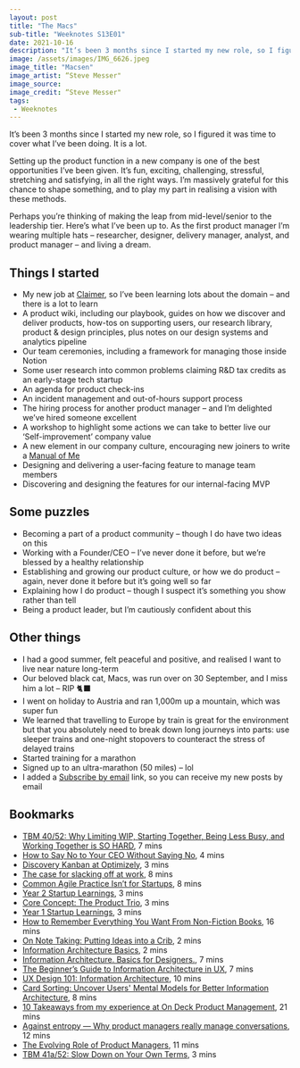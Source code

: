 ```yaml
---
layout: post
title: "The Macs"
sub-title: "Weeknotes S13E01"
date: 2021-10-16
description: "It’s been 3 months since I started my new role, so I figured it was time to cover what I’ve been doing. It is a lot."
image: /assets/images/IMG_6626.jpeg
image_title: "Macsen"
image_artist: “Steve Messer"
image_source:
image_credit: “Steve Messer"
tags:
 - Weeknotes
---
```


It’s been 3 months since I started my new role, so I figured it was time to cover what I’ve been doing. It is a lot.

Setting up the product function in a new company is one of the best opportunities I’ve been given. It’s fun, exciting, challenging, stressful, stretching and satisfying, in all the right ways. I’m massively grateful for this chance to shape something, and to play my part in realising a vision with these methods.

Perhaps you’re thinking of making the leap from mid-level/senior to the leadership tier. Here’s what I’ve been up to. As the first product manager I’m wearing multiple hats – researcher, designer, delivery manager, analyst, and product manager – and living a dream.

## Things I started

- My new job at [Claimer](https://app.claimer.com/signup/intro?ref=54hqy1ju), so I’ve been learning lots about the domain – and there is a lot to learn
- A product wiki, including our playbook, guides on how we discover and deliver products, how-tos on supporting users, our research library, product & design principles, plus notes on our design systems and analytics pipeline
- Our team ceremonies, including a framework for managing those inside Notion
- Some user research into common problems claiming R&D tax credits as an early-stage tech startup
- An agenda for product check-ins
- An incident management and out-of-hours support process
- The hiring process for another product manager – and I’m delighted we’ve hired someone excellent
- A workshop to highlight some actions we can take to better live our ‘Self-improvement’ company value
- A new element in our company culture, encouraging new joiners to write a [Manual of Me](https://cassierobinson.medium.com/a-user-manual-for-me-d3a851fbc694)
- Designing and delivering a user-facing feature to manage team members
- Discovering and designing the features for our internal-facing MVP

## Some puzzles

- Becoming a part of a product community – though I do have two ideas on this
- Working with a Founder/CEO – I’ve never done it before, but we’re blessed by a healthy relationship
- Establishing and growing our product culture, or how we do product – again, never done it before but it’s going well so far
- Explaining how I do product – though I suspect it’s something you show rather than tell
- Being a product leader, but I’m cautiously confident about this

## Other things

- I had a good summer, felt peaceful and positive, and realised I want to live near nature long-term
- Our beloved black cat, Macs, was run over on 30 September, and I miss him a lot – RIP 🐈‍⬛
- I went on holiday to Austria and ran 1,000m up a mountain, which was super fun
- We learned that travelling to Europe by train is great for the environment but that you absolutely need to break down long journeys into parts: use sleeper trains and one-night stopovers to counteract the stress of delayed trains
- Started training for a marathon
- Signed up to an ultra-marathon (50 miles) – lol
- I added a <a href="javascript:;" onclick="ml_account('webforms', '4730030', 'l6u8h8', 'show')">Subscribe by email</a> link, so you can receive my new posts by email

## Bookmarks

- [TBM 40/52: Why Limiting WIP, Starting Together, Being Less Busy, and Working Together is SO HARD](https://cutlefish.substack.com/p/tbm-4052-why-limiting-wip-starting), 7 mins
- [How to Say No to Your CEO Without Saying No](http://jlzych.com/2017/06/14/how-to-say-no-to-your-ceo-without-saying-no/), 4 mins
- [Discovery Kanban at Optimizely](http://jlzych.com/2016/07/17/discovery-kanban-at-optimizely/), 3 mins
- [The case for slacking off at work](https://jacobsingh.name/the-case-for-slacking-off-at-work/), 8 mins
- [Common Agile Practice Isn’t for Startups](https://www.jpattonassociates.com/common-agile-isnt-for-startups/), 8 mins
- [Year 2 Startup Learnings](https://www.celinehh.com/year-2-startup-learnings), 3 mins
- [Core Concept: The Product Trio](https://www.producttalk.org/2021/05/product-trio/), 3 mins
- [Year 1 Startup Learnings](https://www.celinehh.com/year-1-learnings), 3 mins
- [How to Remember Everything You Want From Non-Fiction Books](https://betterhumans.pub/how-to-remember-everything-you-want-from-non-fiction-books-df17096d517f), 16 mins
- [On Note Taking: Putting Ideas into a Crib](https://boffosocko.com/2021/09/05/on-note-taking-putting-ideas-into-a-crib/), 2 mins
- [Information Architecture Basics](https://www.usability.gov/what-and-why/information-architecture.html), 2 mins
- [Information Architecture. Basics for Designers.](https://uxplanet.org/information-architecture-basics-for-designers-b5d43df62e20), 7 mins
- [The Beginner’s Guide to Information Architecture in UX](https://xd.adobe.com/ideas/process/information-architecture/information-ux-architect/), 7 mins
- [UX Design 101: Information Architecture](https://blog.prototypr.io/ux-design-101-information-architecture-structuring-organizing-content-967833278b41), 10 mins
- [Card Sorting: Uncover Users' Mental Models for Better Information Architecture](https://www.nngroup.com/articles/card-sorting-definition/), 8 mins
- [10 Takeaways from my experience at On Deck Product Management](https://rafaeldaraya.substack.com/p/10-takeaways-from-my-experience-at), 21 mins
- [Against entropy — Why product managers really manage conversations](https://medium.com/@trillyc/against-entropy-why-product-managers-really-manage-conversations-ba85093cd187), 12 mins
- [The Evolving Role of Product Managers](https://benerez.substack.com/p/the-evolving-role-of-product-managers), 11 mins
- [TBM 41a/52: Slow Down on Your Own Terms](https://cutlefish.substack.com/p/tbm-41a52-slow-down-on-your-own-terms), 3 mins
